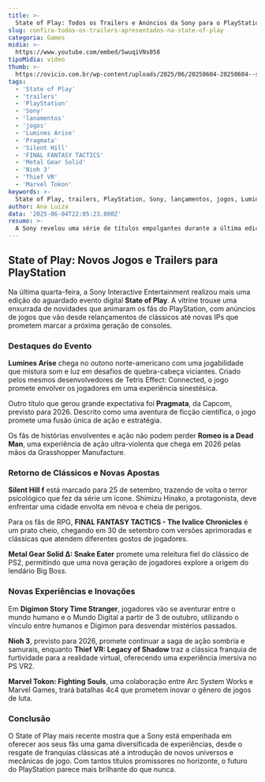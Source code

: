 ```yaml
---
title: >-
  State of Play: Todos os Trailers e Anúncios da Sony para o PlayStation
slug: confira-todos-os-trailers-apresentados-na-state-of-play
categoria: Games
midia: >-
  https://www.youtube.com/embed/SwuqiVNs058
tipoMidia: video
thumb: >-
  https://ovicio.com.br/wp-content/uploads/2025/06/20250604-20250604--swuqivns058.jpg
tags:
  - 'State of Play'
  - 'trailers'
  - 'PlayStation'
  - 'Sony'
  - 'lanamentos'
  - 'jogos'
  - 'Lumines Arise'
  - 'Pragmata'
  - 'Silent Hill'
  - 'FINAL FANTASY TACTICS'
  - 'Metal Gear Solid'
  - 'Nioh 3'
  - 'Thief VR'
  - 'Marvel Tokon'
keywords: >-
  State of Play, trailers, PlayStation, Sony, lançamentos, jogos, Lumines Arise, Pragmata, Silent Hill, FINAL FANTASY TACTICS, Metal Gear Solid, Nioh 3, Thief VR, Marvel Tokon
author: Ana Luiza
data: '2025-06-04T22:05:23.000Z'
resumo: >-
  A Sony revelou uma série de títulos empolgantes durante a última edição do State of Play, destacando lançamentos futuros para o ecossistema PlayStation. Confira os trailers e detalhes de cada jogo que promete agitar o mundo dos games.
---
```


## State of Play: Novos Jogos e Trailers para PlayStation

Na última quarta-feira, a Sony Interactive Entertainment realizou mais uma edição do aguardado evento digital **State of Play**. A vitrine trouxe uma enxurrada de novidades que animaram os fãs do PlayStation, com anúncios de jogos que vão desde relançamentos de clássicos até novas IPs que prometem marcar a próxima geração de consoles.

### Destaques do Evento

**Lumines Arise** chega no outono norte-americano com uma jogabilidade que mistura som e luz em desafios de quebra-cabeça viciantes. Criado pelos mesmos desenvolvedores de Tetris Effect: Connected, o jogo promete envolver os jogadores em uma experiência sinestésica.

Outro título que gerou grande expectativa foi **Pragmata**, da Capcom, previsto para 2026. Descrito como uma aventura de ficção científica, o jogo promete uma fusão única de ação e estratégia.

Os fãs de histórias envolventes e ação não podem perder **Romeo is a Dead Man**, uma experiência de ação ultra-violenta que chega em 2026 pelas mãos da Grasshopper Manufacture.

### Retorno de Clássicos e Novas Apostas

**Silent Hill f** está marcado para 25 de setembro, trazendo de volta o terror psicológico que fez da série um ícone. Shimizu Hinako, a protagonista, deve enfrentar uma cidade envolta em névoa e cheia de perigos.

Para os fãs de RPG, **FINAL FANTASY TACTICS - The Ivalice Chronicles** é um prato cheio, chegando em 30 de setembro com versões aprimoradas e clássicas que atendem diferentes gostos de jogadores.

**Metal Gear Solid Δ: Snake Eater** promete uma releitura fiel do clássico de PS2, permitindo que uma nova geração de jogadores explore a origem do lendário Big Boss.

### Novas Experiências e Inovações

Em **Digimon Story Time Stranger**, jogadores vão se aventurar entre o mundo humano e o Mundo Digital a partir de 3 de outubro, utilizando o vínculo entre humanos e Digimon para desvendar mistérios passados.

**Nioh 3**, previsto para 2026, promete continuar a saga de ação sombria e samurais, enquanto **Thief VR: Legacy of Shadow** traz a clássica franquia de furtividade para a realidade virtual, oferecendo uma experiência imersiva no PS VR2.

**Marvel Tokon: Fighting Souls**, uma colaboração entre Arc System Works e Marvel Games, trará batalhas 4c4 que prometem inovar o gênero de jogos de luta.

### Conclusão

O State of Play mais recente mostra que a Sony está empenhada em oferecer aos seus fãs uma gama diversificada de experiências, desde o resgate de franquias clássicas até a introdução de novos universos e mecânicas de jogo. Com tantos títulos promissores no horizonte, o futuro do PlayStation parece mais brilhante do que nunca.